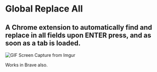 # Global Replace All

## A Chrome extension to automatically find and replace in all fields upon ENTER press, and as soon as a tab is loaded.

![GIF Screen Capture from Imgur](https://i.imgur.com/xYfjX8R.gif)

Works in Brave also.
